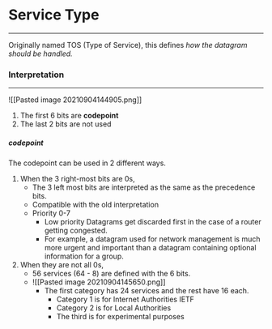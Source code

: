 # Service Type
***
Originally named TOS (Type of Service), this defines *how the datagram should be handled.*

### Interpretation
***
![[Pasted image 20210904144905.png]]
1. The first 6 bits are **codepoint**
2. The last 2 bits are not used

##### codepoint
The codepoint can be used in 2 different ways.
1. When the 3 right-most bits are 0s,
	- The 3 left most bits are interpreted as the same as the precedence bits. 
	- Compatible with the old interpretation
	- Priority 0-7
		- Low priority Datagrams get discarded first in the case of a router getting congested.
		- For example, a datagram used for network management is much more urgent and important than a datagram containing optional information for a group.
2.  When they are not all 0s,
	- 56 services (64 - 8) are defined with the 6 bits.
	- ![[Pasted image 20210904145650.png]]
		- The first category has 24 services and the rest have 16 each.
			- Category 1 is for Internet Authorities IETF
			- Category 2 is for Local Authorities
			- The third is for experimental purposes  